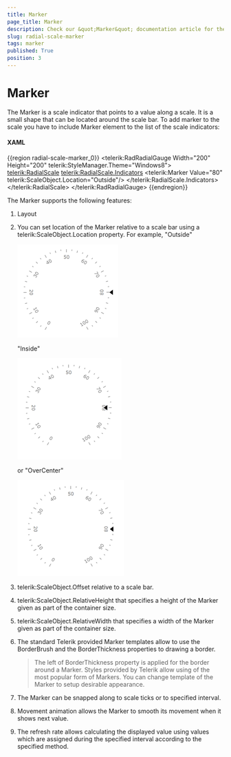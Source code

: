 ```yaml
---
title: Marker
page_title: Marker
description: Check our &quot;Marker&quot; documentation article for the RadGauge WPF control.
slug: radial-scale-marker
tags: marker
published: True
position: 3
---
```


# Marker

The Marker is a scale indicator that points to a value along a scale. It is a small shape that can be located around the scale bar. To add marker to the scale you have to include Marker element to the list of the scale indicators:

#### __XAML__
{{region radial-scale-marker_0}}
	<telerik:RadRadialGauge Width="200" Height="200" telerik:StyleManager.Theme="Windows8">
	    <telerik:RadialScale>
	        <telerik:RadialScale.Indicators>
	            <telerik:Marker Value="80" telerik:ScaleObject.Location="Outside"/>
	        </telerik:RadialScale.Indicators>
	    </telerik:RadialScale>
	</telerik:RadRadialGauge>
{{endregion}}

The Marker supports the following features:

1. Layout 

2. You can set location of the Marker relative to a scale bar using a telerik:ScaleObject.Location property.
	For example, "Outside" 

	![](images/RadialMarkerLocationOutside.png)

	"Inside" 

	![](images/RadialMarkerLocationInside.png)

	or "OverCenter" 

	![](images/RadialMarkerLocationOverCenter.png)

3. telerik:ScaleObject.Offset relative to a scale bar.

4. telerik:ScaleObject.RelativeHeight that specifies a height of the Marker given as part of the container size.

5. telerik:ScaleObject.RelativeWidth that specifies a width of the Marker given as part of the container size.

6. The standard Telerik provided Marker templates allow to use the BorderBrush and the BorderThickness properties to drawing a border. 

	>The left of BorderThickness property is applied for the border around a Marker. Styles provided by Telerik allow using of the most popular form of Markers. You can change template of the Marker to setup desirable appearance.

7. The Marker can be snapped along to scale ticks or to specified interval.

8. Movement animation allows the Marker to smooth its movement when it shows next value.

9. The refresh rate allows calculating the displayed value using values which are assigned during the specified interval according to the specified method.
